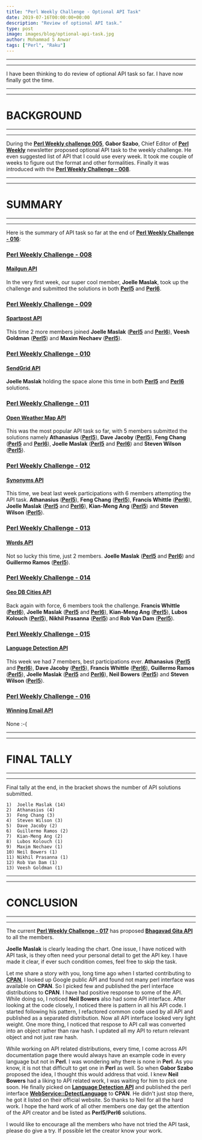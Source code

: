 ```yaml
---
title: "Perl Weekly Challenge - Optional API Task"
date: 2019-07-16T00:00:00+00:00
description: "Review of optional API task."
type: post
image: images/blog/optional-api-task.jpg
author: Mohammad S Anwar
tags: ["Perl", "Raku"]
---
```

***
***
I have been thinking to do review of optional API task so far. I have now finally got the time.

***
***
# BACKGROUND
***
***

During the [**Perl Weekly challenge 005**](/blog/perl-weekly-challenge-015), **Gabor Szabo**, Chief Editor of [**Perl Weekly**](http://perlweekly.com) newsletter proposed optional API task to the weekly challenge. He even suggested list of API that I could use every week. It took me couple of weeks to figure out the format and other formalities. Finally it was introduced with the [**Perl Weekly Challenge - 008**](/blog/perl-weekly-challenge-008).

***
***
# SUMMARY
***
***

Here is the summary of API task so far at the end of [**Perl Weekly Challenge - 016**](/blog/perl-weekly-challene-016):

### [Perl Weekly Challenge - 008](/blog/perl-weekly-challenge-008)
#### [Mailgun API](https://www.mailgun.com/)

In the very first week, our super cool member, **Joelle Maslak**, took up the challenge and submitted the solutions in both [**Perl5**](https://github.com/manwar/perlweeklychallenge-club/blob/master/challenge-008/joelle-maslak/perl5/ch-3.pl) and [**Perl6**](https://github.com/manwar/perlweeklychallenge-club/blob/master/challenge-008/joelle-maslak/perl6/ch-3.p6).

### [Perl Weekly Challenge - 009](/blog/perl-weekly-challenge-009)
#### [Spartpost API](https://www.sparkpost.com/features/email-api-integration/)

This time 2 more members joined **Joelle Maslak** ([**Perl5**](https://github.com/manwar/perlweeklychallenge-club/blob/master/challenge-009/joelle-maslak/perl5/ch-3.pl) and [**Perl6**](https://github.com/manwar/perlweeklychallenge-club/blob/master/challenge-009/joelle-maslak/perl6/ch-3.p6)), **Veesh Goldman** ([**Perl5**](https://github.com/manwar/perlweeklychallenge-club/blob/master/challenge-009/veesh-goldman/perl5/ch-3.pl)) and **Maxim Nechaev** ([**Perl5**](https://github.com/manwar/perlweeklychallenge-club/blob/master/challenge-009/maxim-nechaev/perl5/ch-3.pl)).

### [Perl Weekly Challenge - 010](/blog/perl-weekly-challenge-010)
#### [SendGrid API](https://sendgrid.com/solutions/email-api/)

**Joelle Maslak** holding the space alone this time in both [**Perl5**](https://github.com/manwar/perlweeklychallenge-club/blob/master/challenge-010/joelle-maslak/perl5/ch-3.pl) and [**Perl6**](https://github.com/manwar/perlweeklychallenge-club/blob/master/challenge-010/joelle-maslak/perl6/ch-3.p6) solutions.

### [Perl Weekly Challenge - 011](/blog/perl-weekly-challenge-011)
#### [Open Weather Map API](https://openweathermap.org/current)

This was the most popular API task so far, with 5 members submitted the solutions namely **Athanasius** ([**Perl5**](https://github.com/manwar/perlweeklychallenge-club/blob/master/challenge-011/athanasius/perl5/ch-3.pl)), **Dave Jacoby** ([**Perl5**](https://github.com/manwar/perlweeklychallenge-club/blob/master/challenge-011/dave-jacoby/perl5/ch-3.pl)), **Feng Chang** ([**Perl5**](https://github.com/manwar/perlweeklychallenge-club/blob/master/challenge-011/feng-chang/perl5/ch-3.pl) and [**Perl6**](https://github.com/manwar/perlweeklychallenge-club/blob/master/challenge-011/feng-chang/perl6/ch-3.p6)), **Joelle Maslak** ([**Perl5**](https://github.com/manwar/perlweeklychallenge-club/blob/master/challenge-011/joelle-maslak/perl5/ch-3.pl) and [**Perl6**](https://github.com/manwar/perlweeklychallenge-club/blob/master/challenge-011/joelle-maslak/perl6/ch-3.p6)) and **Steven Wilson** ([**Perl5**](https://github.com/manwar/perlweeklychallenge-club/blob/master/challenge-011/steven-wilson/perl5/ch-3.pl)).

### [Perl Weekly Challenge - 012](/blog/perl-weekly-challenge-012)
#### [Synonyms API](https://www.synonyms.com/synonyms_api.php)

This time, we beat last week participations with 6 members attempting the API task. **Athanasius** ([**Perl5**](https://github.com/manwar/perlweeklychallenge-club/blob/master/challenge-012/athanasius/perl5/ch-3.pl)), **Feng Chang** ([**Perl5**](https://github.com/manwar/perlweeklychallenge-club/blob/master/challenge-012/feng-chang/perl5/ch-3.pl)), **Francis Whittle** ([**Perl6**](https://github.com/manwar/perlweeklychallenge-club/blob/master/challenge-012/fjwhittle/perl6/ch-3.p6)), **Joelle Maslak** ([**Perl5**](https://github.com/manwar/perlweeklychallenge-club/blob/master/challenge-012/joelle-maslak/perl5/ch-3.pl) and [**Perl6**](https://github.com/manwar/perlweeklychallenge-club/blob/master/challenge-012/joelle-maslak/perl6/ch-3.p6)), **Kian-Meng Ang** ([**Perl5**](https://github.com/manwar/perlweeklychallenge-club/blob/master/challenge-012/kian-meng-ang/perl5/ch-3.pl)) and **Steven Wilson** ([**Perl5**](https://github.com/manwar/perlweeklychallenge-club/blob/master/challenge-012/steven-wilson/perl5/ch-3.pl)).

### [Perl Weekly Challenge - 013](/blog/perl-weekly-challenge-013)
####  [Words API](https://www.wordsapi.com/docs/)

Not so lucky this time, just 2 members. **Joelle Maslak** ([**Perl5**](https://github.com/manwar/perlweeklychallenge-club/blob/master/challenge-013/joelle-maslak/perl5/ch-3.pl) and [**Perl6**](https://github.com/manwar/perlweeklychallenge-club/blob/master/challenge-013/joelle-maslak/perl6/ch-3.p6)) and **Guillermo Ramos** ([**Perl5**](https://github.com/manwar/perlweeklychallenge-club/blob/master/challenge-013/guillermo-ramos/perl5/ch-3.pl)).

### [Perl Weekly Challenge - 014](/blog/perl-weekly-challenge-014)
#### [Geo DB Cities API](http://geodb-cities-api.wirefreethought.com/docs/api/get-city-time#/)

Back again with force, 6 members took the challenge. **Francis Whittle** ([**Perl6**](https://github.com/manwar/perlweeklychallenge-club/blob/master/challenge-014/fjwhittle/perl6/ch-3.p6)), **Joelle Maslak** ([**Perl5**](https://github.com/manwar/perlweeklychallenge-club/blob/master/challenge-014/joelle-maslak/perl5/ch-3.pl) and [**Perl6**](https://github.com/manwar/perlweeklychallenge-club/blob/master/challenge-014/joelle-maslak/perl6/ch-3.p6)), **Kian-Meng Ang** ([**Perl5**](https://github.com/manwar/perlweeklychallenge-club/blob/master/challenge-014/kian-meng-ang/perl5/ch-3.pl)), **Lubos Kolouch** ([**Perl5**](https://github.com/manwar/perlweeklychallenge-club/blob/master/challenge-014/lubos-kolouch/perl5/ch-3.pl)), **Nikhil Prasanna** ([**Perl5**](https://github.com/manwar/perlweeklychallenge-club/blob/master/challenge-014/nikhil-prasanna/perl5/ch-3.pl)) and **Rob Van Dam** ([**Perl5**](https://github.com/manwar/perlweeklychallenge-club/blob/master/challenge-014/rob-van-dam/perl5/ch-3.pl)).

### [Perl Weekly Challenge - 015](/blog/perl-weekly-challenge-015)
#### [Language Detection API](https://detectlanguage.com/)

This week we had 7 members, best participations ever. **Athanasius** ([**Perl5**](https://github.com/manwar/perlweeklychallenge-club/blob/master/challenge-015/athanasius/perl5/ch-3.pl) and [**Perl6**](https://github.com/manwar/perlweeklychallenge-club/blob/master/challenge-015/athanasius/perl6/ch-3.p6)), **Dave Jacoby** ([**Perl5**](https://github.com/manwar/perlweeklychallenge-club/blob/master/challenge-015/dave-jacoby/perl5/ch-3.pl)), **Francis Whittle** ([**Perl6**](https://github.com/manwar/perlweeklychallenge-club/blob/master/challenge-015/fjwhittle/perl6/ch-3.p6)), **Guillermo Ramos** ([**Perl5**](https://github.com/manwar/perlweeklychallenge-club/blob/master/challenge-015/guillermo-ramos/perl5/ch-3.pl)), **Joelle Maslak** ([**Perl5**](https://github.com/manwar/perlweeklychallenge-club/blob/master/challenge-015/joelle-maslak/perl5/ch-3.pl) and [**Perl6**](https://github.com/manwar/perlweeklychallenge-club/blob/master/challenge-015/joelle-maslak/perl6/ch-3.p6)), **Neil Bowers** ([**Perl5**](https://github.com/manwar/perlweeklychallenge-club/blob/master/challenge-015/neil-bowers/perl5/ch-3.pl)) and **Steven Wilson** ([**Perl5**](https://github.com/manwar/perlweeklychallenge-club/blob/master/challenge-015/steven-wilson/perl5/ch-3.pl)).

### [Perl Weekly Challenge - 016](/blog/perl-weekly-challenge-016)
#### [Winning Email API](https://winning.email/api/v1/docs)

None :-(

***
***
# FINAL TALLY
***
***

Final tally at the end, in the bracket shows the number of API solutions submitted.

    1)  Joelle Maslak (14)
    2)  Athanasius (4)
    3)  Feng Chang (3)
    4)  Steven Wilson (3)
    5)  Dave Jacoby (2)
    6)  Guillermo Ramos (2)
    7)  Kian-Meng Ang (2)
    8)  Lubos Kolouch (1)
    9)  Maxim Nechaev (1)
    10) Neil Bowers (1)
    11) Nikhil Prasanna (1)
    12) Rob Van Dam (1)
    13) Veesh Goldman (1)

***
***
# CONCLUSION
***
***

The current [**Perl Weekly Challenge - 017**](/blog/perl-weekly-challenge-017) has proposed [**Bhagavad Gita API**](https://bhagavadgita.io/api/) to all the members.

**Joelle Maslak** is clearly leading the chart.  One issue, I have noticed with API task, is they often need your personal detail to get the API key. I have made it clear, if ever such condition comes, feel free to skip the task.

Let me share a story with you, long time ago when I started contributing to [**CPAN**](https://metacpan.org/author/MANWAR), I looked up Google public API and found not many perl interface was available on **CPAN**. So I picked few and published the perl interface distributions to **CPAN**. I have had positive response to some of the API. While doing so, I noticed **Neil Bowers** also had some API interface. After looking at the code closely, I noticed there is pattern in all his API code. I started following his pattern, I refactored common code used by all API and published as a separated distribution. Now all API interface looked very light weight. One more thing, I noticed that respose to API call was converted into an object rather than raw hash. I updated all my API to return relevant object and not just raw hash.

While working on API related distributions, every time, I come across API documentation page there would always have an example code in every language but not in **Perl**. I was wondering why there is none in **Perl**. As you know, it is not that difficult to get one in **Perl** as well. So when **Gabor Szabo** proposed the idea, I thought this would address that void. I knew **Neil Bowers** had a liking to API related work, I was waiting for him to pick one soon. He finally picked on [**Language Detection API**](https://detectlanguage.com/) and published the perl interface [**WebService::DetectLanguage**](https://metacpan.org/release/WebService-DetectLanguage) to **CPAN**. He didn't just stop there, he got it listed on their official website. So thanks to Neil for all the hard work. I hope the hard work of all other members one day get the attention of the API creator and be listed as **Perl5/Perl6** solutions.

 I would like to encourage all the members who have not tried the API task, please do give a try. If possible let the creator know your work.
